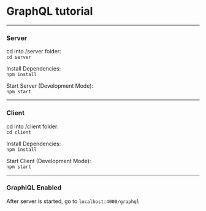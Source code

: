 # GraphQL tutorial

---

### Server

cd into /server folder:  
`cd server`

Install Dependencies:  
`npm install`

Start Server (Development Mode):  
`npm start`

---

### Client

cd into /client folder:  
`cd client`

Install Dependencies:  
`npm install`

Start Client (Development Mode):  
`npm start`

---

### GraphiQL Enabled

After server is started, go to `localhost:4000/graphql`
